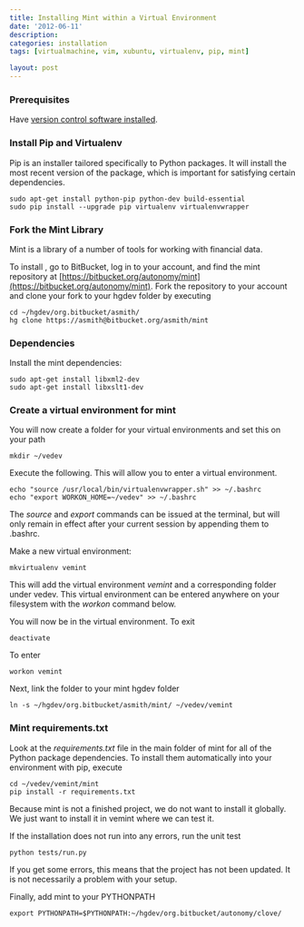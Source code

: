 ```yaml
---
title: Installing Mint within a Virtual Environment
date: '2012-06-11'
description:
categories: installation
tags: [virtualmachine, vim, xubuntu, virtualenv, pip, mint]

layout: post
---
```


### Prerequisites

Have [version control software installed](/installation/installing-version-control-software/).

### Install Pip and Virtualenv

Pip is an installer tailored specifically to Python packages. It will install the most recent version of the package, which is important for satisfying certain dependencies.

    sudo apt-get install python-pip python-dev build-essential
    sudo pip install --upgrade pip virtualenv virtualenvwrapper

### Fork the Mint Library

Mint is a library of a number of tools for working with financial data.

To install , go to BitBucket, log in to your account, and find the mint repository at [https://bitbucket.org/autonomy/mint](https://bitbucket.org/autonomy/mint). Fork the repository to your account and clone your fork to your hgdev folder by executing

    cd ~/hgdev/org.bitbucket/asmith/
    hg clone https://asmith@bitbucket.org/asmith/mint

### Dependencies

Install the mint dependencies:

    sudo apt-get install libxml2-dev
    sudo apt-get install libxslt1-dev

### Create a virtual environment for mint

You will now create a folder for your virtual environments and set this on your path

    mkdir ~/vedev

Execute the following. This will allow you to enter a virtual environment. 

    echo "source /usr/local/bin/virtualenvwrapper.sh" >> ~/.bashrc
    echo "export WORKON_HOME=~/vedev" >> ~/.bashrc
    
The *source* and *export* commands can be issued at the terminal, but will only remain in effect after your current session by appending them to .bashrc.

Make a new virtual environment:

    mkvirtualenv vemint 

This will add the virtual environment *vemint* and a corresponding folder under vedev. This virtual environment can be entered anywhere on your filesystem with the *workon* command below.

You will now be in the virtual environment. To exit

    deactivate

To enter

    workon vemint

Next, link the folder to your mint hgdev folder

    ln -s ~/hgdev/org.bitbucket/asmith/mint/ ~/vedev/vemint
    
### Mint requirements.txt

Look at the *requirements.txt* file in the main folder of mint for all of the Python package dependencies. To install them automatically into your environment with pip, execute

    cd ~/vedev/vemint/mint
    pip install -r requirements.txt

Because mint is not a finished project, we do not want to install it globally. We just want to install it in vemint where we can test it.

If the installation does not run into any errors, run the unit test

    python tests/run.py

If you get some errors, this means that the project has not been updated. It is not necessarily a problem with your setup.

Finally, add mint to your PYTHONPATH
    
    export PYTHONPATH=$PYTHONPATH:~/hgdev/org.bitbucket/autonomy/clove/
